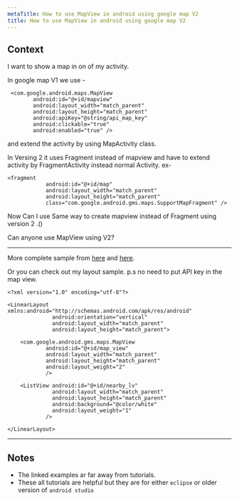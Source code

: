 ```yaml
---
metaTitle: How to use MapView in android using google map V2
title: How to use MapView in android using google map V2
---
```


## Context

I want to show a map in on of my activity.


In google map V1 we use -



```
 <com.google.android.maps.MapView
        android:id="@+id/mapview"
        android:layout_width="match_parent"
        android:layout_height="match_parent"
        android:apiKey="@string/api_map_key"
        android:clickable="true"
        android:enabled="true" />

```

and extend the activity by using MapActivity class.


In Versing 2 it uses Fragment instead of mapview and have to extend activity by FragmentActivity instead normal Activity.
ex- 



```
<fragment
            android:id="@+id/map"
            android:layout_width="match_parent"
            android:layout_height="match_parent"
            class="com.google.android.gms.maps.SupportMapFragment" />

```

Now Can I use Same way to create mapview instead of Fragment using version 2 .()


Can anyone use MapView using V2?



---

More complete sample from [here](https://gist.github.com/joshdholtz/4522551) and [here](http://ucla.jamesyxu.com/?p=287).


Or you can check out my layout sample. p.s no need to put API key in the map view.



```
<?xml version="1.0" encoding="utf-8"?>

<LinearLayout xmlns:android="http://schemas.android.com/apk/res/android"
              android:orientation="vertical"
              android:layout_width="match_parent"
              android:layout_height="match_parent">

    <com.google.android.gms.maps.MapView
            android:id="@+id/map_view"
            android:layout_width="match_parent"
            android:layout_height="match_parent"
            android:layout_weight="2"
            />

    <ListView android:id="@+id/nearby_lv"
              android:layout_width="match_parent"
              android:layout_height="match_parent"
              android:background="@color/white"
              android:layout_weight="1"
            />

</LinearLayout>

```


---

## Notes

- The linked examples ar far away from tutorials.
- These all tutorials are helpful but they are for either `eclipse` or older version of `android studio`
